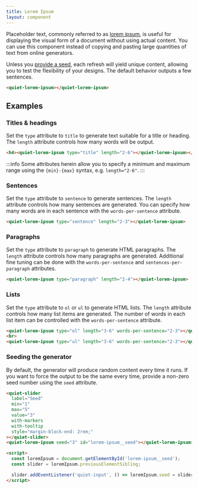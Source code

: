 ```yaml
---
title: Lorem Ipsum
layout: component
---
```


Placeholder text, commonly referred to as [lorem ipsum](https://en.wikipedia.org/wiki/Lorem_ipsum), is useful for displaying the visual form of a document without using actual content. You can use this component instead of copying and pasting large quantities of text from online generators.

Unless you [provide a seed](#seeding-the-generator), each refresh will yield unique content, allowing you to test the flexibility of your designs. The default behavior outputs a few sentences.

```html {.example}
<quiet-lorem-ipsum></quiet-lorem-ipsum>
```

## Examples

### Titles & headings

Set the `type` attribute to `title` to generate text suitable for a title or heading. The `length` attribute controls how many words will be output.

```html {.example}
<h4><quiet-lorem-ipsum type="title" length="2-6"></quiet-lorem-ipsum></h4>
```

:::info
Some attributes herein allow you to specify a minimum and maximum range using the `{min}-{max}` syntax, e.g. `length="2-6"`.
:::

### Sentences

Set the `type` attribute to `sentence` to generate sentences. The `length` attribute controls how many sentences are generated. You can specify how many words are in each sentence with the `words-per-sentence` attribute.

```html {.example}
<quiet-lorem-ipsum type="sentence" length="2-3"></quiet-lorem-ipsum>
```

### Paragraphs

Set the `type` attribute to `paragraph` to generate HTML paragraphs. The `length` attribute controls how many paragraphs are generated. Additional fine tuning can be done with the `words-per-sentence` and `sentences-per-paragraph` attributes.

```html {.example}
<quiet-lorem-ipsum type="paragraph" length="2-4"></quiet-lorem-ipsum>
```

### Lists

Set the `type` attribute to `ol` or `ul` to generate HTML lists. The `length` attribute controls how many list items are generated. The number of words in each list item can be controlled with the `words-per-sentence` attribute.

```html {.example}
<quiet-lorem-ipsum type="ol" length="3-6" words-per-sentence="2-3"></quiet-lorem-ipsum>
<br>
<quiet-lorem-ipsum type="ul" length="3-6" words-per-sentence="2-3"></quiet-lorem-ipsum>
```

### Seeding the generator

By default, the generator will produce random content every time it runs. If you want to force the output to be the same every time, provide a non-zero seed number using the `seed` attribute.

```html {.example}
<quiet-slider 
  label="Seed" 
  min="1" 
  max="5"
  value="3" 
  with-markers 
  with-tooltip 
  style="margin-block-end: 2rem;"
></quiet-slider>
<quiet-lorem-ipsum seed="3" id="lorem-ipsum__seed"></quiet-lorem-ipsum>

<script>
  const loremIpsum = document.getElementById('lorem-ipsum__seed');
  const slider = loremIpsum.previousElementSibling;

  slider.addEventListener('quiet-input', () => loremIpsum.seed = slider.value);
</script>
```

<style>
  /* For the demos */
  quiet-lorem-ipsum :last-child {
    margin-block-end: 0;
  }
</style>